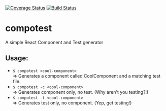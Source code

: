 [![Coverage Status](https://coveralls.io/repos/github/mw222rs/compotest/badge.svg?branch=master)](https://coveralls.io/github/mw222rs/compotest?branch=master)
[![Build Status](https://travis-ci.org/mw222rs/compotest.svg?branch=master)](https://travis-ci.org/mw222rs/compotest)

# compotest
A simple React Component and Test generator

## Usage:
* `$ compotest <cool-component>`  
    => Generates a component called CoolComponent and a matching test file.
* `$ compotest -c <cool-component>`  
    => Generates component only, no test. (Why aren't you testing?!)
* `$ compotest -t <cool-component>`  
    => Generates test only, no component. (Yep, get testing!)
